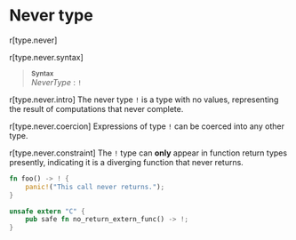 # Never type

r[type.never]

r[type.never.syntax]
> **<sup>Syntax</sup>**\
> _NeverType_ : `!`

r[type.never.intro]
The never type `!` is a type with no values, representing the result of
computations that never complete.

r[type.never.coercion]
Expressions of type `!` can be coerced into any other type.

r[type.never.constraint]
The `!` type can **only** appear in function return types presently,
indicating it is a diverging function that never returns.

```rust
fn foo() -> ! {
    panic!("This call never returns.");
}
```

```rust
unsafe extern "C" {
    pub safe fn no_return_extern_func() -> !;
}
```
